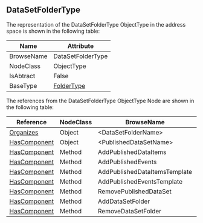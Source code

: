 <!-- objecttype -->
## DataSetFolderType
The representation of the DataSetFolderType ObjectType in the address space is shown in the following table:  

|Name|Attribute|
|---|---|
|BrowseName|DataSetFolderType|
|NodeClass|ObjectType|
|IsAbtract|False|
|BaseType|[FolderType](../../../Part5/ObjectTypes/FolderType/readme.md)|

The references from the DataSetFolderType ObjectType Node are shown in the following table:  

|Reference|NodeClass|BrowseName|DataType|TypeDefinition|ModellingRule|
|---|---|---|---|---|---|
|[Organizes](../../../Part3/ReferenceTypes/Organizes/readme.md)|Object|&lt;DataSetFolderName&gt;||[DataSetFolderType](../../Part14/ObjectTypes/DataSetFolderType/readme.md)|[OptionalPlaceholder](../../Objects/OptionalPlaceholder/readme.md)|
|[HasComponent](../../../Part3/ReferenceTypes/HasComponent/readme.md)|Object|&lt;PublishedDataSetName&gt;||[PublishedDataSetType](../../Part14/ObjectTypes/PublishedDataSetType/readme.md)|[OptionalPlaceholder](../../Objects/OptionalPlaceholder/readme.md)|
|[HasComponent](../../../Part3/ReferenceTypes/HasComponent/readme.md)|Method|AddPublishedDataItems|||[Optional](../../Objects/Optional/readme.md)|
|[HasComponent](../../../Part3/ReferenceTypes/HasComponent/readme.md)|Method|AddPublishedEvents|||[Optional](../../Objects/Optional/readme.md)|
|[HasComponent](../../../Part3/ReferenceTypes/HasComponent/readme.md)|Method|AddPublishedDataItemsTemplate|||[Optional](../../Objects/Optional/readme.md)|
|[HasComponent](../../../Part3/ReferenceTypes/HasComponent/readme.md)|Method|AddPublishedEventsTemplate|||[Optional](../../Objects/Optional/readme.md)|
|[HasComponent](../../../Part3/ReferenceTypes/HasComponent/readme.md)|Method|RemovePublishedDataSet|||[Optional](../../Objects/Optional/readme.md)|
|[HasComponent](../../../Part3/ReferenceTypes/HasComponent/readme.md)|Method|AddDataSetFolder|||[Optional](../../Objects/Optional/readme.md)|
|[HasComponent](../../../Part3/ReferenceTypes/HasComponent/readme.md)|Method|RemoveDataSetFolder|||[Optional](../../Objects/Optional/readme.md)|

